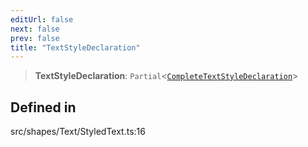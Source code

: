 ```yaml
---
editUrl: false
next: false
prev: false
title: "TextStyleDeclaration"
---
```


> **TextStyleDeclaration**: `Partial`\<[`CompleteTextStyleDeclaration`](/api/type-aliases/completetextstyledeclaration/)\>

## Defined in

src/shapes/Text/StyledText.ts:16
